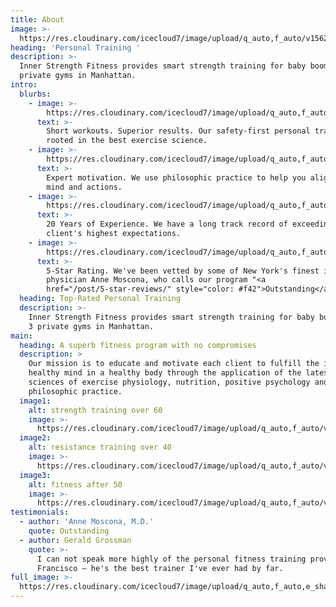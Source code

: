 ```yaml
---
title: About
image: >-
  https://res.cloudinary.com/icecloud7/image/upload/q_auto,f_auto/v1562317280/weight-training-for-over-50_dhgkhk.png
heading: 'Personal Training '
description: >-
  Inner Strength Fitness provides smart strength training for baby boomers at 3
  private gyms in Manhattan.
intro:
  blurbs:
    - image: >-
        https://res.cloudinary.com/icecloud7/image/upload/q_auto,f_auto/v1562316869/weight-training-after-50_d1hsln.png
      text: >-
        Short workouts. Superior results. Our safety-first personal training is
        rooted in the best exercise science.
    - image: >-
        https://res.cloudinary.com/icecloud7/image/upload/q_auto,f_auto/v1562316870/workout-for-over-50_pe3k7a.png
      text: >-
        Expert motivation. We use philosophic practice to help you align your
        mind and actions.
    - image: >-
        https://res.cloudinary.com/icecloud7/image/upload/q_auto,f_auto/v1562316821/francisco-villalobos-personal-trainer-nyc_teroxr.png
      text: >-
        20 Years of Experience. We have a long track record of exceeding our
        client's highest expectations.
    - image: >-
        https://res.cloudinary.com/icecloud7/image/upload/q_auto,f_auto/v1562316866/over-50-exercise_ekn15p.png
      text: >-
        5-Star Rating. We've been vetted by some of New York's finest including
        physician Anne Moscona, who calls our program "<a
        href="/post/5-star-reviews/" style="color: #f42">Outstanding</a>."
  heading: Top-Rated Personal Training
  description: >-
    Inner Strength Fitness provides smart strength training for baby boomers at
    3 private gyms in Manhattan.
main:
  heading: A superb fitness program with no compromises
  description: >
    Our mission is to educate and motivate each client to fulfill the ideal of a
    healthy mind in a healthy body through the application of the latest in the
    sciences of exercise physiology, nutrition, positive psychology and
    philosophic practice.
  image1:
    alt: strength training over 60
    image: >-
      https://res.cloudinary.com/icecloud7/image/upload/q_auto,f_auto/v1562316870/strength-training-over-60_m8gknt.png
  image2:
    alt: resistance training over 40
    image: >-
      https://res.cloudinary.com/icecloud7/image/upload/q_auto,f_auto/v1562316870/resistance-training-over-40_jqkmzk.png
  image3:
    alt: fitness after 50
    image: >-
      https://res.cloudinary.com/icecloud7/image/upload/q_auto,f_auto/v1562316825/fitness-after-50_j7kfoi.png
testimonials:
  - author: 'Anne Moscona, M.D.'
    quote: Outstanding
  - author: Gerald Grossman
    quote: >-
      I can not speak more highly of the personal fitness training provided by
      Francisco – he's the best trainer I've ever had by far.
full_image: >-
  https://res.cloudinary.com/icecloud7/image/upload/q_auto,f_auto,e_sharpen/v1562316824/francisco-villalobos-with-client_ho1hyn.png
---
```


